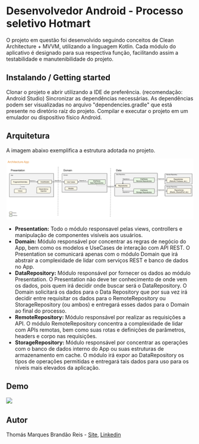 # Desenvolvedor Android - Processo seletivo Hotmart

O projeto em questão foi desenvolvido seguindo conceitos de Clean Architecture + MVVM, utilizando a linguagem Kotlin. Cada módulo do aplicativo é designado para sua respectiva função, facilitando assim a testabilidade e manutenibilidade do projeto. 


## Instalando / Getting started

Clonar o projeto e abrir utilizando a IDE de preferência. (recomendação: Android Studio)
Sincronizar as dependências necessárias. As dependências podem ser visualizadas no arquivo "dependencies.gradle" que está presente no diretório raíz do projeto.
Compilar e executar o projeto em um emulador ou dispositivo físico Android.


## Arquitetura

A imagem abaixo exemplifica a estrutura adotada no projeto.

![alt text](https://github.com/thomasmarquesbr/hotmart-mobile-app/blob/main/architecture.png?raw=true)

- **Presentation:** Todo o módulo responsavel pelas views, controllers e manipulação de componentes visíveis aos usuários.
- **Domain:** Módulo responsável por concentrar as regras de negócio do App, bem como os modelos e UseCases de interação com API REST. O Presentation se comunicará apenas com o módulo Domain que irá abstrair a complexidade de lidar com serviços REST e banco de dados no App.
- **DataRepository:** Módulo responsável por fornecer os dados ao módulo Presentation. O Presentation não deve ter conhecimento de onde vem os dados, pois quem irá decidir onde buscar será o DataRepository. O Domain solicitará os dados para o Data Repository que por sua vez irá decidir entre requisitar os dados para o RemoteRepository ou StorageRepository (ou ambos) e entregará esses dados para o Domain ao final do processo.
- **RemoteRepository:** Módulo responsável por realizar as requisições a API. O módulo RemoteRepository concentra a complexidade de lidar com APIs remotas, bem como suas rotas e definições de parâmetros, headers e corpo nas requisiçôes.
- **StorageRepository:** Módulo responsável por concentrar as operações com o banco de dados interno do App ou suas estruturas de armazenamento em cache. O módulo irá expor ao DataRepository os tipos de operações permitidas e entregará tais dados para uso para os níveis mais elevados da aplicação.

## Demo

![](demo.gif)

## Autor

Thomás Marques Brandão Reis - 
[Site](https://thomasmarques.com.br), 
[Linkedin](https://www.linkedin.com/in/thomasmarquesbr/)

